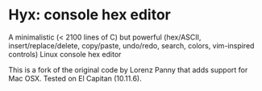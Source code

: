 # Hyx: console hex editor
A minimalistic (&lt; 2100 lines of C) but powerful (hex/ASCII, insert/replace/delete, copy/paste, undo/redo, search, colors, vim-inspired controls) Linux console hex editor

This is a fork of the original code by Lorenz Panny that adds support for Mac OSX. Tested on El Capitan (10.11.6).
